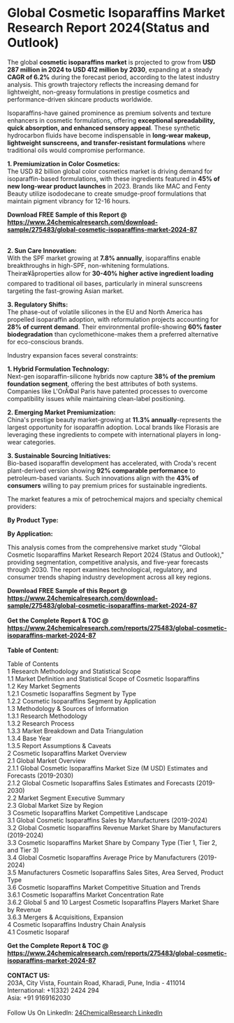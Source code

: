 <h1>Global Cosmetic Isoparaffins Market Research Report 2024(Status and Outlook)</h1><p>The global <strong>cosmetic isoparaffins market</strong> is projected to grow from <strong>USD 287 million in 2024 to USD 412 million by 2030</strong>, expanding at a steady <strong>CAGR of 6.2%</strong> during the forecast period, according to the latest industry analysis. This growth trajectory reflects the increasing demand for lightweight, non-greasy formulations in prestige cosmetics and performance-driven skincare products worldwide.</p><p>Isoparaffins-have gained prominence as premium solvents and texture enhancers in cosmetic formulations, offering <strong>exceptional spreadability, quick absorption, and enhanced sensory appeal</strong>. These synthetic hydrocarbon fluids have become indispensable in <strong>long-wear makeup, lightweight sunscreens, and transfer-resistant formulations</strong> where traditional oils would compromise performance.</p><p><strong>1. Premiumization in Color Cosmetics:</strong><br>
The USD 82 billion global color cosmetics market is driving demand for isoparaffin-based formulations, with these ingredients featured in <strong>45% of new long-wear product launches</strong> in 2023. Brands like MAC and Fenty Beauty utilize isododecane to create smudge-proof formulations that maintain pigment vibrancy for 12-16 hours.</p><div><b>Download FREE Sample of this Report @ 
            <a href="https://www.24chemicalresearch.com/download-sample/275483/global-cosmetic-isoparaffins-market-2024-87">
            https://www.24chemicalresearch.com/download-sample/275483/global-cosmetic-isoparaffins-market-2024-87</a></b></div><br><p><strong>2. Sun Care Innovation:</strong><br>
With the SPF market growing at <strong>7.8% annually</strong>, isoparaffins enable breakthroughs in high-SPF, non-whitening formulations. Theiræ¥åproperties allow for<strong> 30-40% higher active ingredient loading</strong> compared to traditional oil bases, particularly in mineral sunscreens targeting the fast-growing Asian market.</p><p><strong>3. Regulatory Shifts:</strong><br>
The phase-out of volatile silicones in the EU and North America has propelled isoparaffin adoption, with reformulation projects accounting for <strong>28% of current demand</strong>. Their environmental profile-showing <strong>60% faster biodegradation</strong> than cyclomethicone-makes them a preferred alternative for eco-conscious brands.</p><p>Industry expansion faces several constraints:</p><p><strong>1. Hybrid Formulation Technology:</strong><br>
Next-gen isoparaffin-silicone hybrids now capture <strong>38% of the premium foundation segment</strong>, offering the best attributes of both systems. Companies like L'OrÃ©al Paris have patented processes to overcome compatibility issues while maintaining clean-label positioning.</p><p><strong>2. Emerging Market Premiumization:</strong><br>
China's prestige beauty market-growing at <strong>11.3% annually</strong>-represents the largest opportunity for isoparaffin adoption. Local brands like Florasis are leveraging these ingredients to compete with international players in long-wear categories.</p><p><strong>3. Sustainable Sourcing Initiatives:</strong><br>
Bio-based isoparaffin development has accelerated, with Croda's recent plant-derived version showing <strong>92% comparable performance</strong> to petroleum-based variants. Such innovations align with the <strong>43% of consumers</strong> willing to pay premium prices for sustainable ingredients.</p><p>The market features a mix of petrochemical majors and specialty chemical providers:</p><p><strong>By Product Type:</strong></p><p><strong>By Application:</strong></p><p>This analysis comes from the comprehensive market study "Global Cosmetic Isoparaffins Market Research Report 2024 (Status and Outlook)," providing segmentation, competitive analysis, and five-year forecasts through 2030. The report examines technological, regulatory, and consumer trends shaping industry development across all key regions.</p><div><b>Download FREE Sample of this Report @ 
            <a href="https://www.24chemicalresearch.com/download-sample/275483/global-cosmetic-isoparaffins-market-2024-87">
            https://www.24chemicalresearch.com/download-sample/275483/global-cosmetic-isoparaffins-market-2024-87</a></b></div><br><div><b>Get the Complete Report & TOC @ 
            <a href="https://www.24chemicalresearch.com/reports/275483/global-cosmetic-isoparaffins-market-2024-87">
            https://www.24chemicalresearch.com/reports/275483/global-cosmetic-isoparaffins-market-2024-87</a></b></div><br>
            <b>Table of Content:</b><p>Table of Contents<br />
1 Research Methodology and Statistical Scope<br />
1.1 Market Definition and Statistical Scope of Cosmetic Isoparaffins<br />
1.2 Key Market Segments<br />
1.2.1 Cosmetic Isoparaffins Segment by Type<br />
1.2.2 Cosmetic Isoparaffins Segment by Application<br />
1.3 Methodology & Sources of Information<br />
1.3.1 Research Methodology<br />
1.3.2 Research Process<br />
1.3.3 Market Breakdown and Data Triangulation<br />
1.3.4 Base Year<br />
1.3.5 Report Assumptions & Caveats<br />
2 Cosmetic Isoparaffins Market Overview<br />
2.1 Global Market Overview<br />
2.1.1 Global Cosmetic Isoparaffins Market Size (M USD) Estimates and Forecasts (2019-2030)<br />
2.1.2 Global Cosmetic Isoparaffins Sales Estimates and Forecasts (2019-2030)<br />
2.2 Market Segment Executive Summary<br />
2.3 Global Market Size by Region<br />
3 Cosmetic Isoparaffins Market Competitive Landscape<br />
3.1 Global Cosmetic Isoparaffins Sales by Manufacturers (2019-2024)<br />
3.2 Global Cosmetic Isoparaffins Revenue Market Share by Manufacturers (2019-2024)<br />
3.3 Cosmetic Isoparaffins Market Share by Company Type (Tier 1, Tier 2, and Tier 3)<br />
3.4 Global Cosmetic Isoparaffins Average Price by Manufacturers (2019-2024)<br />
3.5 Manufacturers Cosmetic Isoparaffins Sales Sites, Area Served, Product Type<br />
3.6 Cosmetic Isoparaffins Market Competitive Situation and Trends<br />
3.6.1 Cosmetic Isoparaffins Market Concentration Rate<br />
3.6.2 Global 5 and 10 Largest Cosmetic Isoparaffins Players Market Share by Revenue<br />
3.6.3 Mergers & Acquisitions, Expansion<br />
4 Cosmetic Isoparaffins Industry Chain Analysis<br />
4.1 Cosmetic Isoparaf</p><div><b>Get the Complete Report & TOC @ 
            <a href="https://www.24chemicalresearch.com/reports/275483/global-cosmetic-isoparaffins-market-2024-87">
            https://www.24chemicalresearch.com/reports/275483/global-cosmetic-isoparaffins-market-2024-87</a></b></div><br><b>CONTACT US:</b><br>
            203A, City Vista, Fountain Road, Kharadi, Pune, India - 411014<br>
            International: +1(332) 2424 294<br>
            Asia: +91 9169162030 <br><br>
            Follow Us On LinkedIn: <a href="https://www.linkedin.com/company/24chemicalresearch/">24ChemicalResearch LinkedIn</a>